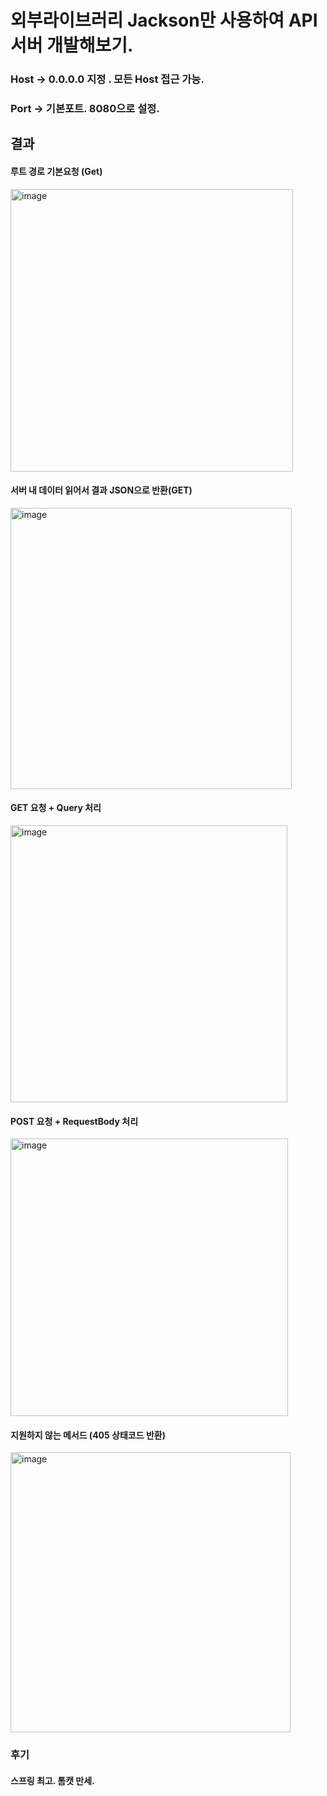 # 외부라이브러리 Jackson만 사용하여 API서버 개발해보기.

### Host -> 0.0.0.0 지정 . 모든 Host 접근 가능.
### Port -> 기본포트. 8080으로 설정.

## 결과

#### 루트 경로 기본요청 (Get)
<img width="452" alt="image" src="https://github.com/cpu500m/api-server/assets/80875680/46f73607-409d-40c5-b80a-0b2f2ae7b455"> <br>

#### 서버 내 데이터 읽어서 결과 JSON으로 반환(GET)
<img width="450" alt="image" src="https://github.com/cpu500m/api-server/assets/80875680/c4eecdbb-2ac7-46fd-ab97-4a3f81cdd5c8"><br>

#### GET 요청 + Query 처리 
<img width="443" alt="image" src="https://github.com/cpu500m/api-server/assets/80875680/24502d9a-5c32-4f93-b743-32ef4e83dc4a"><br>

#### POST 요청 + RequestBody 처리 
<img width="444" alt="image" src="https://github.com/cpu500m/api-server/assets/80875680/3769d43a-b394-4191-924e-da13f7536549"> <br>

#### 지원하지 않는 메서드 (405 상태코드 반환)
<img width="448" alt="image" src="https://github.com/cpu500m/api-server/assets/80875680/00a2effc-9b78-4498-91d9-f5bd0739d4d5"> <br>


### 후기
#### 스프링 최고. 톰캣 만세.
